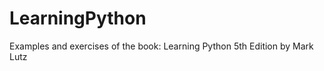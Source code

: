 LearningPython
==============

Examples and exercises of the book:
Learning Python 5th Edition by Mark Lutz
